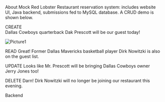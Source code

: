 About
Mock Red Lobster Restaurant reservation system: includes website UI, Java backend, submissions fed to MySQL database. A CRUD demo is shown below.

CREATE <br>
Dallas Cowboys quarterback Dak Prescott will be our guest today!
 
![Picture1](https://user-images.githubusercontent.com/82842966/115437598-fc6a6500-a1d1-11eb-8d5f-6010dbeec304.png)

 



READ
Great! Former Dallas Mavericks basketball player Dirk Nowitzki is also on the guest list.
 
UPDATE
Looks like Mr. Prescott will be bringing Dallas Cowboys owner Jerry Jones too!
 
 
DELETE
Darn! Dirk Nowitzki will no longer be joining our restaurant this evening. 

 
 




Backend
 


